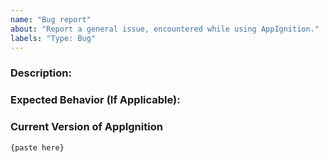 ```yaml
---
name: "Bug report"
about: "Report a general issue, encountered while using AppIgnition."
labels: "Type: Bug"
---
```


### Description:
<!-- A clear and concise description of what the bug is. If possible, please produce either a screenshot or paste an error log. -->

### Expected Behavior (If Applicable):
<!-- A clear and concise description of what you expected to happen. -->

### Current Version of AppIgnition

```
{paste here}
```
